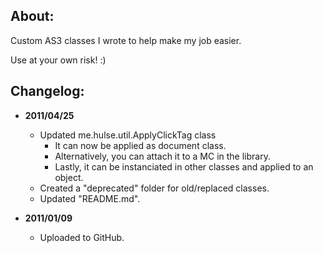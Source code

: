 ## About:

Custom AS3 classes I wrote to help make my job easier.

Use at your own risk! :)

## Changelog:

* __2011/04/25__
	* Updated me.hulse.util.ApplyClickTag class
		* It can now be applied as document class.
		* Alternatively, you can attach it to a MC in the library.
		* Lastly, it can be instanciated in other classes and applied to an object.
	* Created a "deprecated" folder for old/replaced classes.
	* Updated "README.md".

* __2011/01/09__
	* Uploaded to GitHub.
